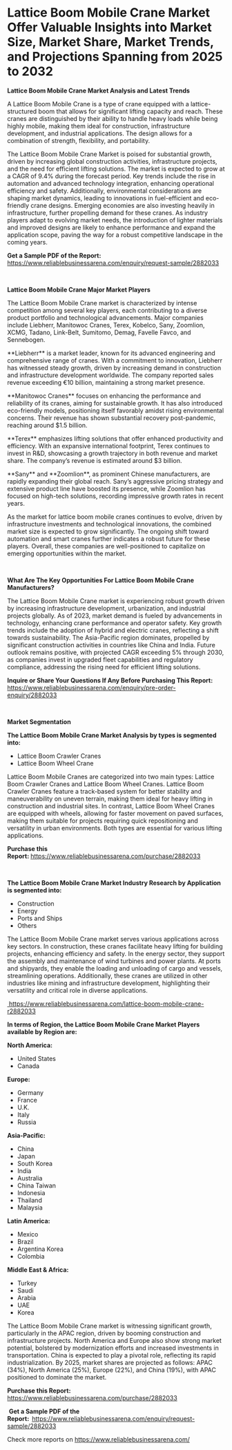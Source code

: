 <p><h1>Lattice Boom Mobile Crane Market Offer Valuable Insights into Market Size, Market Share, Market Trends, and Projections Spanning from 2025 to 2032</h1></p><p><strong>Lattice Boom Mobile Crane Market Analysis and Latest Trends</strong></p>
<p><p>A Lattice Boom Mobile Crane is a type of crane equipped with a lattice-structured boom that allows for significant lifting capacity and reach. These cranes are distinguished by their ability to handle heavy loads while being highly mobile, making them ideal for construction, infrastructure development, and industrial applications. The design allows for a combination of strength, flexibility, and portability.</p><p>The Lattice Boom Mobile Crane Market is poised for substantial growth, driven by increasing global construction activities, infrastructure projects, and the need for efficient lifting solutions. The market is expected to grow at a CAGR of 9.4% during the forecast period. Key trends include the rise in automation and advanced technology integration, enhancing operational efficiency and safety. Additionally, environmental considerations are shaping market dynamics, leading to innovations in fuel-efficient and eco-friendly crane designs. Emerging economies are also investing heavily in infrastructure, further propelling demand for these cranes. As industry players adapt to evolving market needs, the introduction of lighter materials and improved designs are likely to enhance performance and expand the application scope, paving the way for a robust competitive landscape in the coming years.</p></p>
<p><strong>Get a Sample PDF of the Report:&nbsp;</strong> <a href="https://www.reliablebusinessarena.com/enquiry/request-sample/2882033?utm_campaign=3289&utm_medium=2&utm_source=Github&utm_content=ia&utm_term=12032025&utm_id=lattice-boom-mobile-crane">https://www.reliablebusinessarena.com/enquiry/request-sample/2882033</a></p>
<p>&nbsp;</p>
<p><strong>Lattice Boom Mobile Crane Major Market Players</strong></p>
<p><p>The Lattice Boom Mobile Crane market is characterized by intense competition among several key players, each contributing to a diverse product portfolio and technological advancements. Major companies include Liebherr, Manitowoc Cranes, Terex, Kobelco, Sany, Zoomlion, XCMG, Tadano, Link-Belt, Sumitomo, Demag, Favelle Favco, and Sennebogen.</p><p>**Liebherr** is a market leader, known for its advanced engineering and comprehensive range of cranes. With a commitment to innovation, Liebherr has witnessed steady growth, driven by increasing demand in construction and infrastructure development worldwide. The company reported sales revenue exceeding €10 billion, maintaining a strong market presence.</p><p>**Manitowoc Cranes** focuses on enhancing the performance and reliability of its cranes, aiming for sustainable growth. It has also introduced eco-friendly models, positioning itself favorably amidst rising environmental concerns. Their revenue has shown substantial recovery post-pandemic, reaching around $1.5 billion.</p><p>**Terex** emphasizes lifting solutions that offer enhanced productivity and efficiency. With an expansive international footprint, Terex continues to invest in R&D, showcasing a growth trajectory in both revenue and market share. The company’s revenue is estimated around $3 billion.</p><p>**Sany** and **Zoomlion**, as prominent Chinese manufacturers, are rapidly expanding their global reach. Sany’s aggressive pricing strategy and extensive product line have boosted its presence, while Zoomlion has focused on high-tech solutions, recording impressive growth rates in recent years.</p><p>As the market for lattice boom mobile cranes continues to evolve, driven by infrastructure investments and technological innovations, the combined market size is expected to grow significantly. The ongoing shift toward automation and smart cranes further indicates a robust future for these players. Overall, these companies are well-positioned to capitalize on emerging opportunities within the market.</p></p>
<p>&nbsp;</p>
<p><strong>What Are The Key Opportunities For Lattice Boom Mobile Crane Manufacturers?</strong></p>
<p><p>The Lattice Boom Mobile Crane market is experiencing robust growth driven by increasing infrastructure development, urbanization, and industrial projects globally. As of 2023, market demand is fueled by advancements in technology, enhancing crane performance and operator safety. Key growth trends include the adoption of hybrid and electric cranes, reflecting a shift towards sustainability. The Asia-Pacific region dominates, propelled by significant construction activities in countries like China and India. Future outlook remains positive, with projected CAGR exceeding 5% through 2030, as companies invest in upgraded fleet capabilities and regulatory compliance, addressing the rising need for efficient lifting solutions.</p></p>
<p><strong>Inquire or Share Your Questions If Any Before Purchasing This Report:</strong> <a href="https://www.reliablebusinessarena.com/enquiry/pre-order-enquiry/2882033?utm_campaign=3289&utm_medium=2&utm_source=Github&utm_content=ia&utm_term=12032025&utm_id=lattice-boom-mobile-crane">https://www.reliablebusinessarena.com/enquiry/pre-order-enquiry/2882033</a></p>
<p>&nbsp;</p>
<p><strong>Market Segmentation</strong></p>
<p><strong>The Lattice Boom Mobile Crane Market Analysis by types is segmented into:</strong></p>
<p><ul><li>Lattice Boom Crawler Cranes</li><li>Lattice Boom Wheel Crane</li></ul></p>
<p><p>Lattice Boom Mobile Cranes are categorized into two main types: Lattice Boom Crawler Cranes and Lattice Boom Wheel Cranes. Lattice Boom Crawler Cranes feature a track-based system for better stability and maneuverability on uneven terrain, making them ideal for heavy lifting in construction and industrial sites. In contrast, Lattice Boom Wheel Cranes are equipped with wheels, allowing for faster movement on paved surfaces, making them suitable for projects requiring quick repositioning and versatility in urban environments. Both types are essential for various lifting applications.</p></p>
<p><strong>Purchase this Report:&nbsp;</strong><a href="https://www.reliablebusinessarena.com/purchase/2882033?utm_campaign=3289&utm_medium=2&utm_source=Github&utm_content=ia&utm_term=12032025&utm_id=lattice-boom-mobile-crane">https://www.reliablebusinessarena.com/purchase/2882033</a></p>
<p>&nbsp;</p>
<p><strong>The Lattice Boom Mobile Crane Market Industry Research by Application is segmented into:</strong></p>
<p><ul><li>Construction</li><li>Energy</li><li>Ports and Ships</li><li>Others</li></ul></p>
<p><p>The Lattice Boom Mobile Crane market serves various applications across key sectors. In construction, these cranes facilitate heavy lifting for building projects, enhancing efficiency and safety. In the energy sector, they support the assembly and maintenance of wind turbines and power plants. At ports and shipyards, they enable the loading and unloading of cargo and vessels, streamlining operations. Additionally, these cranes are utilized in other industries like mining and infrastructure development, highlighting their versatility and critical role in diverse applications.</p></p>
<p><a href="https://www.reliablebusinessarena.com/lattice-boom-mobile-crane-r2882033?utm_campaign=3289&utm_medium=2&utm_source=Github&utm_content=ia&utm_term=12032025&utm_id=lattice-boom-mobile-crane">&nbsp;https://www.reliablebusinessarena.com/lattice-boom-mobile-crane-r2882033</a></p>
<p><strong>In terms of Region, the Lattice Boom Mobile Crane Market Players available by Region are:</strong></p>
<p>
    <p> <strong> North America: </strong>
        <ul>
            <li>United States</li>
            <li>Canada</li>
        </ul>
        </p> 
    <p> <strong> Europe: </strong>
        <ul>
            <li>Germany</li>
            <li>France</li>
            <li>U.K.</li>
            <li>Italy</li>
            <li>Russia</li>
        </ul>
        </p> 
    <p> <strong> Asia-Pacific: </strong>
        <ul>
            <li>China</li>
            <li>Japan</li>
            <li>South Korea</li>
            <li>India</li>
            <li>Australia</li>
            <li>China Taiwan</li>
            <li>Indonesia</li>
            <li>Thailand</li>
            <li>Malaysia</li>
        </ul>
        </p> 
    <p> <strong> Latin America: </strong>
        <ul>
            <li>Mexico</li>
            <li>Brazil</li>
            <li>Argentina Korea</li>
            <li>Colombia</li>
        </ul>
        </p> 
    <p> <strong> Middle East & Africa: </strong>
        <ul>
            <li>Turkey</li>
            <li>Saudi</li>
            <li>Arabia</li>
            <li>UAE</li>
            <li>Korea</li>
        </ul>
    </p>
    </p>
<p><p>The Lattice Boom Mobile Crane market is witnessing significant growth, particularly in the APAC region, driven by booming construction and infrastructure projects. North America and Europe also show strong market potential, bolstered by modernization efforts and increased investments in transportation. China is expected to play a pivotal role, reflecting its rapid industrialization. By 2025, market shares are projected as follows: APAC (34%), North America (25%), Europe (22%), and China (19%), with APAC positioned to dominate the market.</p></p>
<p><strong>Purchase this Report: </strong><a href="https://www.reliablebusinessarena.com/purchase/2882033?utm_campaign=3289&utm_medium=2&utm_source=Github&utm_content=ia&utm_term=12032025&utm_id=lattice-boom-mobile-crane">https://www.reliablebusinessarena.com/purchase/2882033</a></p>
<p>&nbsp;<strong>Get a Sample PDF of the Report:&nbsp;&nbsp;</strong><a href="https://www.reliablebusinessarena.com/enquiry/request-sample/2882033?utm_campaign=3289&utm_medium=2&utm_source=Github&utm_content=ia&utm_term=12032025&utm_id=lattice-boom-mobile-crane">https://www.reliablebusinessarena.com/enquiry/request-sample/2882033</a></p>
<p><strong></strong></p>
<p>Check more reports on <a href="https://www.reliablebusinessarena.com/?utm_campaign=3289&utm_medium=2&utm_source=Github&utm_content=ia&utm_term=12032025&utm_id=lattice-boom-mobile-crane">https://www.reliablebusinessarena.com/</a></p>